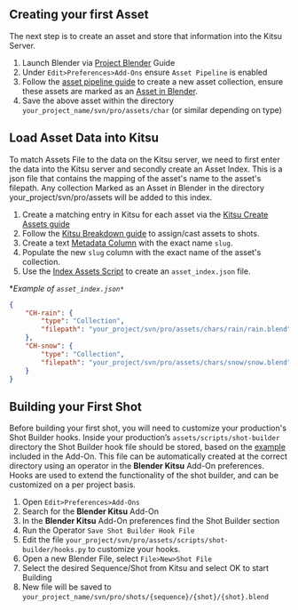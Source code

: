 
## Creating your first Asset
The next step is to create an asset and store that information into the Kitsu Server.

1. Launch Blender via [Project Blender](/user-guide/project_tools/project-blender.md) Guide
2. Under `Edit>Preferences>Add-Ons` ensure `Asset Pipeline` is enabled
3. Follow the [asset pipeline guide](https://studio.blender.org/pipeline/addons/asset_pipeline) to create a new asset collection, ensure these assets are marked as an [Asset in Blender](https://docs.blender.org/manual/en/latest/files/asset_libraries/introduction.html#creating-an-asset).
4. Save the above asset within the directory `your_project_name/svn/pro/assets/char` (or similar depending on type)

## Load Asset Data into Kitsu
To match Assets File to the data on the Kitsu server, we need to first enter the data into the Kitsu server and secondly create an Asset Index. This is a json file that contains the mapping of the asset's name to the asset's filepath. Any collection Marked as an Asset in Blender in the directory your_project/svn/pro/assets will be added to this index.

1. Create a matching entry in Kitsu for each asset via the [Kitsu Create Assets guide](https://kitsu.cg-wire.com/first_production/#create-assets)
2. Follow the [Kitsu Breakdown guide](https://kitsu.cg-wire.com/first_production/#create-a-breakdown-list) to assign/cast assets to shots.
3. Create a text [Metadata Column](https://kitsu.cg-wire.com/production_advanced/#create-custom-metadata-columns) with the exact name `slug`.
4. Populate the new `slug` column with the exact name of the asset's collection.
5. Use the [Index Assets Script](https://projects.blender.org/studio/blender-studio-pipeline/src/branch/main/scripts/index_assets) to create an `asset_index.json` file.

**Example of `asset_index.json*`*
```json
{
    "CH-rain": {
        "type": "Collection",
        "filepath": "your_project/svn/pro/assets/chars/rain/rain.blend"
    },
    "CH-snow": {
        "type": "Collection",
        "filepath": "your_project/svn/pro/assets/chars/snow/snow.blend"
    }
}
```

## Building your First Shot
Before building your first shot, you will need to customize your production's Shot Builder hooks. Inside your production’s `assets/scripts/shot-builder` directory the Shot Builder hook file should be stored, based on the [example](https://projects.blender.org/studio/blender-studio-pipeline/src/branch/main/scripts-blender/addons/blender_kitsu/shot_builder/hook_examples) included in the Add-On. This file can be automatically created at the correct directory using an operator in the **Blender Kitsu** Add-On preferences. Hooks are used to extend the functionality of the shot builder, and can be customized on a per project basis.


1. Open `Edit>Preferences>Add-Ons`
2. Search for the **Blender Kitsu** Add-On
3. In the **Blender Kitsu** Add-On preferences find the Shot Builder section
4. Run the Operator `Save Shot Builder Hook File`
5. Edit the file `your_project/svn/pro/assets/scripts/shot-builder/hooks.py` to customize your hooks.
6. Open a new Blender File, select `File>New>Shot File`
7. Select the desired Sequence/Shot from Kitsu and select OK to start Building
8. New file will be saved to  `your_project_name/svn/pro/shots/{sequence}/{shot}/{shot}.blend`